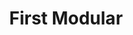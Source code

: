 ---
title: First Modular

content:
  items: '@self.modular'
  order:
    by: default
    dir: asc
    custom:
      - _showcase
      - _highlights
      - _callout
      - _features
---      